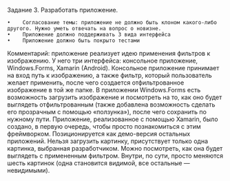 Задание 3. Разработать приложение.

    •    Согласование темы: приложение не должно быть клоном какого-либо другого. Нужно уметь отвечать на вопрос о новизне.
    •    Приложение должно поддерживать 3 вида интерфейса
    •    Приложение должно быть покрыто тестами

Комментарий: приложение реализует идею применения фильтров к изображению. У него три интерфейса: консольное приложение, Windows.Forms, Xamarin (Android). Консольное приложение принимает на вход путь к изображению, а также фильтр, который пользователь желает применить, после чего создается отфильтрованное изображение в той же папке. В приложении Windows.Forms есть возможность загрузить изображение и посмотреть на то, как оно будет выглядеть отфильтрованным (также добавлена возможность сделать его прозрачным с помощью «ползунка»), после чего сохранить по нужному пути. Приложение, реализованное с помощью Xamarin, было создано, в первую очередь, чтобы просто познакомиться с этим фреймворком. Позиционируется как демо-версия остальных приложений. Нельзя загрузить картинку, присутствует только одна картинка, выбранная разработчиком. Можно посмотреть, как она будет выглядеть с примененным фильтром. Внутри, по сути, просто меняются шесть картинок (одна становится видимой, все остальные — невидимыми). 
